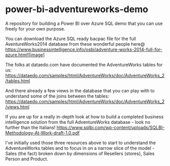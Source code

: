 # power-bi-adventureworks-demo
A repository for building a Power BI over Azure SQL demo that you can use freely for your own purpose.

You can download the Azure SQL ready bacpac file for the full AventureWorks2014 database from these wonderful people here@
https://www.businessintelligence.info/osbi/adventure-works-2014-full-for-azure.html![image]


The folks at dataedo.com have documented the AdventureWorks tables for us:
https://dataedo.com/samples/html/AdventureWorks/doc/AdventureWorks_2/tables.html

And there already a few views in the database that you can play with to understand some of the joins between the tables:
https://dataedo.com/samples/html/AdventureWorks/doc/AdventureWorks_2/views.html

If you are up for a really in-depth look at how to build a completed business intelligence solution from the full AdventureWorks database - look no further than the Italians!
https://www.sqlbi.com/wp-content/uploads/SQLBI-Methodology-At-Work-draft-1.0.pdf

I've initially used those three resources above to start to understand the AdventureWorks tables and to focus in on a narrow slice of the model - Sales (the fact) broken down by dimensions of Resellers (stores), Sales Person and Product.

